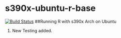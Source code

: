 # s390x-ubuntu-r-base 
[![Build Status](https://travis-ci.com/Ashish1981/s390x-ubuntu-r-base.svg?branch=master)](https://travis-ci.com/Ashish1981/s390x-ubuntu-r-base)
##Running R with s390x Arch on Ubuntu

1) New Testing added.
